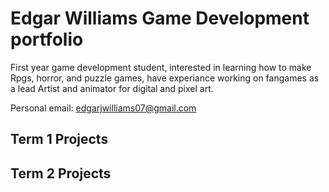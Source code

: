 # Edgar Williams Game Development portfolio
First year game development student, interested in learning how to make Rpgs, horror, and puzzle games, have experiance working on fangames as a lead Artist and animator for digital and pixel art.

Personal email: edgarjwilliams07@gmail.com

## Term 1 Projects

## Term 2 Projects
